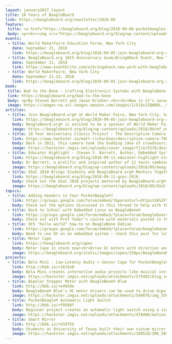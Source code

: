 ```yaml
---
layout: january2017_layout
title: 10 Years of BeagleBoard
link: https://beagleboard.org/newsletter/2018-09
feature:
 title: <a href="https://beagleboard.org/blog/2018-09-06-pocketbeagles-for-your-classroom">Great Teaching Ideas Can Receive a Lab of PocketBeagle® boards</a>
 body: <p><br><img src="https://beagleboard.org/blog/wp-content/uploads/2018/09/10-year-twitter-ad.png"><br><b>Let's Educate!</b><br>  We are announcing a new program as part of our continued commitment to education in the use of open-source software and hardware. Educators in schools can apply for the opportunity to receive up to 30 <a href="http://beagleboard.org/pocket">PocketBeagle® boards</a> from the BeagleBoard.org® Foundation. The donation of the boards will further project development in the classroom or makerspace. To participate in this opportunity submit a project idea to our <a href="https://beagleboard.org/pocketbeagles-for-your-classroom">online education project form</a>. We look forward to hearing more about your ideas for using PocketBeagle®  in the classroom.<br><br><b>Let's Celebrate!</b><br>  Are you coming to MakerFaire NYC this month?  The celebration of the BeagleBoard.org® community in it's tenth year continues by highlighting Makers!  Join us for a &num;BringAHack event in the Big Apple on Friday, September 21st at 9pm at Leaf Bar and Lounge.  <a href="https://www.eventbrite.com/e/bringahack-new-york-with-beagleboardorg-before-maker-faire-tickets-49521195228">Register to hold your place!</a><br>Can't make it in person?  <a href="mailto:%20christi@beagleboard.org">Tell us</a> about your favorite BeagleBoard.org based Hack and be featured in our newsletter. It can be your own project or someone else’s that has been memorable for you.  We hope you’ll enjoy celebrating 10 years of BeagleBoard.org® with us!<br>&mdash;<strong>Christine Long</strong>, <em>Executive Director</em></p>
events:
 - title: World MakerFaire Education Forum, New York City
   date: September 21, 2018 
   link: https://beagleboard.org/blog/2018-09-05-join-beagleboard-org-at-world-maker-faire-in-new-york-sept-21-23
 - title: BeagleBoard.org 10th Anniversary &num;BringAHack Event, New York City
   date: September 21, 2018 
   link: https://www.eventbrite.com/e/bringahack-new-york-with-beagleboardorg-before-maker-faire-tickets-49521195228
 - title: World MakerFaire, New York City
   date: September 22-23, 2018
   link: https://beagleboard.org/blog/2018-09-05-join-beagleboard-org-at-world-maker-faire-in-new-york-sept-21-23
book:
 title: Bad to the Bone - Crafting Electronics Systems with BeagleBone Black, Second Edition
 link: https://beagleboard.org/bad-to-the-bone
 body: <p>By Steven Barrett and Jason Kridner.<br><br>Now in it’s second edition, “Bad to the Bone” covers getting started with the basics of using BeagleBone® Black in a classroom, all the way to complete exercises centered on motivational, fun robot projects.</p>
 image: https://images-na.ssl-images-amazon.com/images/I/51Qs1ZQW80L._SX404_BO1,204,203,200_.jpg
articles:
 - title: Join BeagleBoard.org® at World Maker Faire, New York City, Sept 21-23, 2018
   link: https://beagleboard.org/blog/2018-09-05-join-beagleboard-org-at-world-maker-faire-in-new-york-sept-21-23
   body: BeagleBoard.org® is excited to be a sponsor of World Maker Faire® 2018.    Join us!   We’ll be hosting demos and a workshop at the Education Forum on Friday, Sept 21 and in the Maker Shed on Saturday Sept 22 through Sunday Sept 23.  We’ll be celebrating our 10th Anniversary with a #BringAHack Party Friday evening.  Don’t miss it!
   image: https://beagleboard.org/blog/wp-content/uploads/2018/09/mf_newyork_seeusthere_625x250.png
 - title: 10 Year Anniversary Classic Project - The Descriptive Camera
   link: https://www.hackster.io/matt-richardson/descriptive-camera-790278
   body: Back in 2012, this camera took the budding idea of crowdsourcing metadata about a picture to an embedded platform.  With features of a regular camera it produces an image using Amazon Mechanical Turk API for a text description output of the scene.
   image: https://hackster.imgix.net/uploads/cover_image/file/5576/descriptive-camera-600px.jpg?auto=compress&w=1600&h=1200&fit=min&fm=jpg
 - title: Educator Highlight - Steven F. Barrett, Author, Embedded Systems Educator and Beagle Lover
   link: https://beagleboard.org/blog/2018-09-11-educator-highlight-steven-f-barrett
   body: Dr Barrett, a prolific and inspired author of 12 texts combined his love of Beagles and Electronics when the performance and size of  BeagleBone® Black sparked his creative teaching ideas.  Arooooo!
   image: https://beagleboard.org/blog/wp-content/uploads/2018/09/beagle-edu-cropped_2.jpg
 - title: GSoC 2018 Brings Students and BeagleBoard.org® Mentors Together
   link: https://beagleboard.org/blog/2018-09-11-gsoc-2018
   body: Check out the GSoC 2018 projects mentored by BeagleBoard.org® this summer. Students contributed to open source code with BeagleBoot, BoneScript and BeagleBone® UI and PocketBeagle® Speak & Spell projects.
   image: https://beagleboard.org/blog/wp-content/uploads/2018/09/GSoC.png
topics:
 - title: Adding Headers to Your PocketBeagle®?
   link: https://groups.google.com/forum/embed/?&parenturl=https%3A%2F%2Fbeagleboard.org%2Fpocket&showsearch=true&showpopout=true&showtabs=true&place=forum/beagleboard#!category-topic/beagleboard/pocketbeagle/Uxx_9ce2YHM
   body: Check out the options discussed in this thread to help with the choices.
 - title: Back to School with Embedded Linux on BeagleBone®
   link: https://groups.google.com/forum/embed/?place=forum/beagleboard&showsearch=true&showpopout=true&showtabs=false&hideforumtitle=true&parenturl=https%3A%2F%2Fbeagleboard.org%2Fdiscuss%2F%3Fplace%3Dtopic%252Fbeagleboard%252FoMCYbQgzjQo%252Fdiscussion#!category-topic/beagleboard/beaglebone-black/XJeKUBAzivI
   body: Check out with Prof Yoder’s course with materials posted in this thread.
 - title: Qt5 "hello world" how-to on BeagleBone Debian
   link: https://groups.google.com/forum/embed/?place=forum/beaglebone&showsearch=true&showpopout=true&showtabs=false&hideforumtitle=true&parenturl=https%3A%2F%2Fbeagleboard.org%2Fdiscuss%2F%3Fplace%3Dtopic%2Fbeagleboard%2FoMCYbQgzjQo%2Fdiscussion#!category-topic/beagleboard/software/bGuAcHm0atc
   body: Need to use Qt on an embedded system – check this post for latest getting started
 - title: Motor Cape
   link: https://beagleboard.org/capes
   body: Motor Cape in stock now!<br>Drive DC motors with direction and PWM control.<br>4x 3A motor outputs up to 46V
   image: https://beagleboard.org/static/images/capes/250px/BeagleBoneMotorCapeA2_Top.png
projects:
 - title: Bela Mini - Low-Latency Audio + Sensor Cape for PocketBeagle®
   link: http://bbb.io/+1615e0
   body: Bela Mini creates interactive audio projects like musical instruments, sound installations & assistive technology.
   image: https://hackster.imgix.net/uploads/attachments/575482/blog_scale_jAyPkZQNjq.jpg?auto=compress%2Cformat&w=900&h=675&fit=min
 - title: Bipolar Stepper Motor with BeagleBone® Blue
   link: http://bbb.io/+e4950e
   body: BeagleBone® Blue's DC motor drivers can be used to drive bipolar stepper motors too! Pair them up with a little code for open loop control.
   image: https://hackster.imgix.net/uploads/attachments/549876/img_5565_ddixnQFmVA.JPG?auto=compress%2Cformat&w=900&h=675&fit=min
 - title: PocketBeagle® Automatic Light Switch
   link: http://bbb.io/+f0588f
   body: Beginner project creates an automatic light switch using a simple servo, PocketBeagle® and PIR motion sensor!
   image: https://hackster.imgix.net/uploads/attachments/478486/motion_sensor_light_switch_EVER2fBCq9.PNG?auto=compress%2Cformat&w=900&h=675&fit=min
 - title: Smart Mirror
   link: http://bbb.io/+559755
   body: Students at University of Texas built their own custom mirror with BeagleBone® Black and parts from the hardware store.
   image: https://hackster.imgix.net/uploads/attachments/189528/IMG_5020.JPG?auto=compress%2Cformat&w=900&h=675&fit=min
---
```

